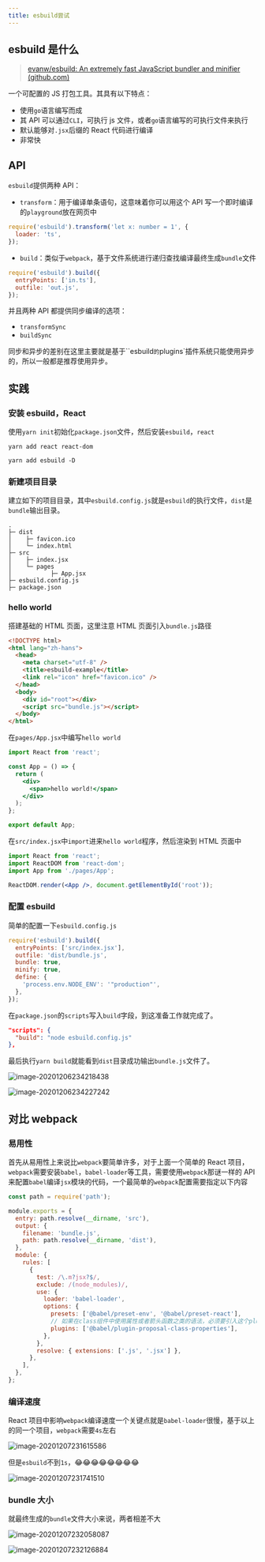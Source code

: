 ```yaml
---
title: esbuild尝试
---
```


## esbuild 是什么

> [evanw/esbuild: An extremely fast JavaScript bundler and minifier (github.com)](https://github.com/evanw/esbuild#esbuild)

一个可配置的 JS 打包工具。其具有以下特点：

- 使用`go`语言编写而成
- 其 API 可以通过`CLI`，可执行 js 文件，或者`go`语言编写的可执行文件来执行
- 默认能够对`.jsx`后缀的 React 代码进行编译
- 非常快

## API

`esbuild`提供两种 API：

- `transform`：用于编译单条语句，这意味着你可以用这个 API 写一个即时编译的`playground`放在网页中

```javascript
require('esbuild').transform('let x: number = 1', {
  loader: 'ts',
});
```

- `build`：类似于`webpack`，基于文件系统进行递归查找编译最终生成`bundle`文件

```javascript
require('esbuild').build({
  entryPoints: ['in.ts'],
  outfile: 'out.js',
});
```

并且两种 API 都提供同步编译的选项：

- `transformSync`
- `buildSync`

同步和异步的差别在这里主要就是基于``esbuild`的`plugins`插件系统只能使用异步的，所以一般都是推荐使用异步。

## 实践

### 安装 esbuild，React

使用`yarn init`初始化`package.json`文件，然后安装`esbuild`，`react`

```shell
yarn add react react-dom

yarn add esbuild -D
```

### 新建项目目录

建立如下的项目目录，其中`esbuild.config.js`就是`esbuild`的执行文件，`dist`是`bundle`输出目录。

```shell
.
├─ dist
│    ├─ favicon.ico
│    └─ index.html
├─ src
│    ├─ index.jsx
│    └─ pages
│           ├─ App.jsx
├─ esbuild.config.js
├─ package.json
```

### hello world

搭建基础的 HTML 页面，这里注意 HTML 页面引入`bundle.js`路径

```html
<!DOCTYPE html>
<html lang="zh-hans">
  <head>
    <meta charset="utf-8" />
    <title>esbuild-example</title>
    <link rel="icon" href="favicon.ico" />
  </head>
  <body>
    <div id="root"></div>
    <script src="bundle.js"></script>
  </body>
</html>
```

在`pages/App.jsx`中编写`hello world`

```jsx | pure
import React from 'react';

const App = () => {
  return (
    <div>
      <span>hello world!</span>
    </div>
  );
};

export default App;
```

在`src/index.jsx`中`import`进来`hello world`程序，然后渲染到 HTML 页面中

```jsx | pure
import React from 'react';
import ReactDOM from 'react-dom';
import App from './pages/App';

ReactDOM.render(<App />, document.getElementById('root'));
```

### 配置 esbuild

简单的配置一下`esbuild.config.js`

```javascript
require('esbuild').build({
  entryPoints: ['src/index.jsx'],
  outfile: 'dist/bundle.js',
  bundle: true,
  minify: true,
  define: {
    'process.env.NODE_ENV': '"production"',
  },
});
```

在`package.json`的`scripts`写入`build`字段，到这准备工作就完成了。

```json
"scripts": {
  "build": "node esbuild.config.js"
},
```

最后执行`yarn build`就能看到`dist`目录成功输出`bundle.js`文件了。

![image-20201206234218438](../../images/image-20201206234218438.png)

![image-20201206234227242](../../images/image-20201206234227242.png)

## 对比 webpack

### 易用性

首先从易用性上来说比`webpack`要简单许多，对于上面一个简单的 React 项目，`webpack`需要安装`babel`，`babel-loader`等工具，需要使用`webpack`那谜一样的 API 来配置`babel`编译`jsx`模块的代码，一个最简单的`webpack`配置需要指定以下内容

```javascript
const path = require('path');

module.exports = {
  entry: path.resolve(__dirname, 'src'),
  output: {
    filename: 'bundle.js',
    path: path.resolve(__dirname, 'dist'),
  },
  module: {
    rules: [
      {
        test: /\.m?jsx?$/,
        exclude: /(node_modules)/,
        use: {
          loader: 'babel-loader',
          options: {
            presets: ['@babel/preset-env', '@babel/preset-react'],
            // 如果在class组件中使用属性或者箭头函数之类的语法，必须要引入这个plugin
            plugins: ['@babel/plugin-proposal-class-properties'],
          },
        },
        resolve: { extensions: ['.js', '.jsx'] },
      },
    ],
  },
};
```

### 编译速度

React 项目中影响`webpack`编译速度一个关键点就是`babel-loader`很慢，基于以上的同一个项目，`webpack`需要`4s`左右

![image-20201207231615586](../../images/image-20201207231615586.png)

但是`esbuild`不到`1s`，😂😂😂😂😂😂😂😂

![image-20201207231741510](../../images/image-20201207231741510.png)

### bundle 大小

就最终生成的`bundle`文件大小来说，两者相差不大

![image-20201207232058087](../../images/image-20201207232058087.png)

![image-20201207232126884](../../images/image-20201207232126884.png)
